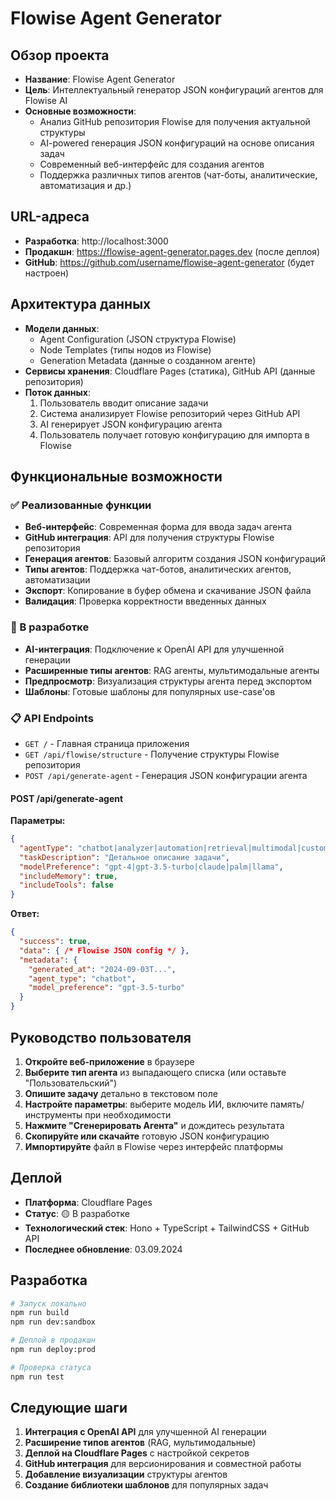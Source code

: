 # Flowise Agent Generator

## Обзор проекта
- **Название**: Flowise Agent Generator
- **Цель**: Интеллектуальный генератор JSON конфигураций агентов для Flowise AI
- **Основные возможности**: 
  - Анализ GitHub репозитория Flowise для получения актуальной структуры
  - AI-powered генерация JSON конфигураций на основе описания задач
  - Современный веб-интерфейс для создания агентов
  - Поддержка различных типов агентов (чат-боты, аналитические, автоматизация и др.)

## URL-адреса
- **Разработка**: http://localhost:3000
- **Продакшн**: https://flowise-agent-generator.pages.dev (после деплоя)
- **GitHub**: https://github.com/username/flowise-agent-generator (будет настроен)

## Архитектура данных
- **Модели данных**: 
  - Agent Configuration (JSON структура Flowise)
  - Node Templates (типы нодов из Flowise)
  - Generation Metadata (данные о созданном агенте)
- **Сервисы хранения**: Cloudflare Pages (статика), GitHub API (данные репозитория)
- **Поток данных**: 
  1. Пользователь вводит описание задачи
  2. Система анализирует Flowise репозиторий через GitHub API
  3. AI генерирует JSON конфигурацию агента
  4. Пользователь получает готовую конфигурацию для импорта в Flowise

## Функциональные возможности

### ✅ Реализованные функции
- **Веб-интерфейс**: Современная форма для ввода задач агента
- **GitHub интеграция**: API для получения структуры Flowise репозитория
- **Генерация агентов**: Базовый алгоритм создания JSON конфигураций
- **Типы агентов**: Поддержка чат-ботов, аналитических агентов, автоматизации
- **Экспорт**: Копирование в буфер обмена и скачивание JSON файла
- **Валидация**: Проверка корректности введенных данных

### 🔄 В разработке
- **AI-интеграция**: Подключение к OpenAI API для улучшенной генерации
- **Расширенные типы агентов**: RAG агенты, мультимодальные агенты
- **Предпросмотр**: Визуализация структуры агента перед экспортом
- **Шаблоны**: Готовые шаблоны для популярных use-case'ов

### 📋 API Endpoints
- `GET /` - Главная страница приложения
- `GET /api/flowise/structure` - Получение структуры Flowise репозитория
- `POST /api/generate-agent` - Генерация JSON конфигурации агента

#### POST /api/generate-agent
**Параметры:**
```json
{
  "agentType": "chatbot|analyzer|automation|retrieval|multimodal|custom",
  "taskDescription": "Детальное описание задачи",
  "modelPreference": "gpt-4|gpt-3.5-turbo|claude|palm|llama",
  "includeMemory": true,
  "includeTools": false
}
```

**Ответ:**
```json
{
  "success": true,
  "data": { /* Flowise JSON config */ },
  "metadata": {
    "generated_at": "2024-09-03T...",
    "agent_type": "chatbot",
    "model_preference": "gpt-3.5-turbo"
  }
}
```

## Руководство пользователя
1. **Откройте веб-приложение** в браузере
2. **Выберите тип агента** из выпадающего списка (или оставьте "Пользовательский")
3. **Опишите задачу** детально в текстовом поле
4. **Настройте параметры**: выберите модель ИИ, включите память/инструменты при необходимости
5. **Нажмите "Сгенерировать Агента"** и дождитесь результата
6. **Скопируйте или скачайте** готовую JSON конфигурацию
7. **Импортируйте** файл в Flowise через интерфейс платформы

## Деплой
- **Платформа**: Cloudflare Pages
- **Статус**: 🟡 В разработке
- **Технологический стек**: Hono + TypeScript + TailwindCSS + GitHub API
- **Последнее обновление**: 03.09.2024

## Разработка
```bash
# Запуск локально
npm run build
npm run dev:sandbox

# Деплой в продакшн
npm run deploy:prod

# Проверка статуса
npm run test
```

## Следующие шаги
1. **Интеграция с OpenAI API** для улучшенной AI генерации
2. **Расширение типов агентов** (RAG, мультимодальные)
3. **Деплой на Cloudflare Pages** с настройкой секретов
4. **GitHub интеграция** для версионирования и совместной работы
5. **Добавление визуализации** структуры агентов
6. **Создание библиотеки шаблонов** для популярных задач